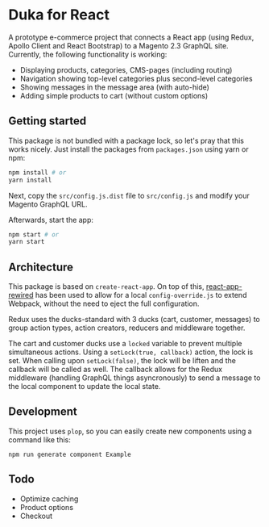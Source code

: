 # Duka for React

A prototype e-commerce project that connects a React app (using Redux, Apollo Client and React Bootstrap) to a Magento 2.3 GraphQL site. Currently, the following functionality is working:

- Displaying products, categories, CMS-pages (including routing)
- Navigation showing top-level categories plus second-level categories
- Showing messages in the message area (with auto-hide)
- Adding simple products to cart (without custom options)

## Getting started

This package is not bundled with a package lock, so let's pray that this works nicely. Just install the packages from `packages.json` using yarn or npm:

```bash
npm install # or
yarn install
```

Next, copy the `src/config.js.dist` file to `src/config.js` and modify your Magento GraphQL URL.

Afterwards, start the app:

```bash
npm start # or
yarn start
```

## Architecture

This package is based on `create-react-app`. On top of this, [react-app-rewired](https://github.com/timarney/react-app-rewired) has been used to allow for a local `config-override.js` to extend Webpack, without the need to eject the full configuration.

Redux uses the ducks-standard with 3 ducks (cart, customer, messages) to group action types, action creators, reducers and middleware together.

The cart and customer ducks use a `locked` variable to prevent multiple simultaneous actions. Using a `setLock(true, callback)` action, the lock is set. When calling upon `setLock(false)`, the lock will be liften and the callback will be called as well. The callback allows for the Redux middleware (handling GraphQL things asyncronously) to send a message to the local component to update the local state.

## Development
This project uses `plop`, so you can easily create new components using a command like this:

    npm run generate component Example

## Todo

- Optimize caching
- Product options
- Checkout
